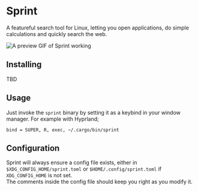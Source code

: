 # Sprint
A featureful search tool for Linux, letting you open applications, do simple calculations and quickly search the web.

![A preview GIF of Sprint working](https://i.imgur.com/I0tY8LC.gif)

## Installing
TBD

## Usage
Just invoke the `sprint` binary by setting it as a keybind in your window manager. For example with Hyprland;
```
bind = SUPER, R, exec, ~/.cargo/bin/sprint
```

## Configuration
Sprint will always ensure a config file exists, either in `$XDG_CONFIG_HOME/sprint.toml` or `$HOME/.config/sprint.toml` if `XDG_CONFIG_HOME` is not set.  
The comments inside the config file should keep you right as you modify it.
